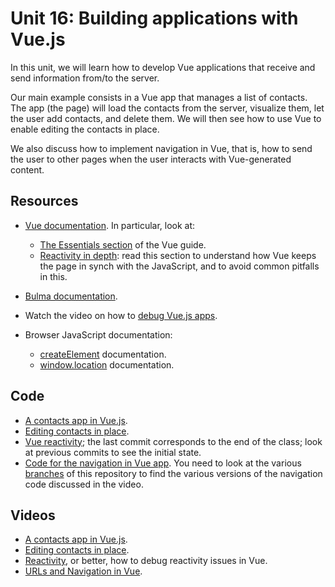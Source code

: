 # Unit 16: Building applications with Vue.js

In this unit, we will learn how to develop Vue applications that receive and send information from/to the server.  

Our main example consists in a Vue app that manages a list of contacts.  The app (the page) will load the contacts from the server, visualize them, let the user add contacts, and delete them.  We will then see how to use Vue to enable editing the contacts in place. 

We also discuss how to implement navigation in Vue, that is, how to send the user to other pages when the user interacts with Vue-generated content. 

## Resources

* [Vue documentation](https://vuejs.org/v2/guide/installation.html).  In particular, look at: 
    * [The Essentials section](https://vuejs.org/v2/guide/installation.html) of the Vue guide. 
    * [Reactivity in depth](https://vuejs.org/v2/guide/reactivity.html): read this section to understand how Vue keeps the page in synch with the JavaScript, and to avoid common pitfalls in this. 

* [Bulma documentation](https://bulma.io/documentation/overview/).

* Watch the video on how to [debug Vue.js apps](howto2.md).

* Browser JavaScript documentation: 
    * [createElement](https://developer.mozilla.org/en-US/docs/Web/API/Document/createElement) documentation. 
    * [window.location](https://developer.mozilla.org/en-US/docs/Web/API/Window/location) documentation.

## Code

* [A contacts app in Vue.js](https://github.com/learn-py4web/lecture_vue_contacts).
* [Editing contacts in place](https://github.com/learn-py4web/lecture_vue_contacts_edit_in_place).
* [Vue reactivity](https://github.com/learn-py4web/vue_reactivity); the last commit corresponds to the end of the class; look at previous commits to see the initial state. 
* [Code for the navigation in Vue app](https://github.com/learn-py4web/vue_navigation).  You need to look at the various [branches](https://github.com/learn-py4web/vue_navigation/branches) of this repository to find the various versions of the navigation code discussed in the video. 

## Videos

* [A contacts app in Vue.js](https://drive.google.com/file/d/1Mzoj6-IMbsouH4eKtuEToidfvToWJyV8/view?usp=sharing).
* [Editing contacts in place](https://drive.google.com/file/d/1-H7gZV-RCNIjR3mlj-0Ugs37Ycc1qGdK/view?usp=sharing). 
* [Reactivity](https://drive.google.com/file/d/1gfV9eL4GJCFFANBdqaUDqyuTlabMEMFk/view?usp=sharing), or better, how to debug reactivity issues in Vue. 
* [URLs and Navigation in Vue](https://drive.google.com/file/d/1fhyzE7xMSUAOJtb42Tv6YuVwcKOlVWbK/view?usp=sharing).